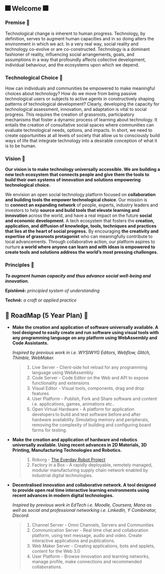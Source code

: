 ## 🎆 Welcome 🎆


### Premise 🎈

Technological change is inherent to human progress. Technology, by definition, serves to augment human capacities and in so doing alters the environment in which we act. In a very real way, social reality and technology co-evolve or are co-constructed.  Technology is a dominant fashioner of reality, influencing social arrangements, goals, and assumptions in a way that profoundly affects collective development, individual behaviour, and the ecosystems upon which we depend. 


### Technological Choice 🎈

How can individuals and communities be empowered to make meaningful choices about technology? How do we move from being passive technological users or subjects to active agents in constructively shaping patterns of technological development? Clearly, developing the capacity for technological assessment, innovation, and adaptation is vital to social progress. This requires the creation of grassroots, participatory mechanisms that foster a dynamic process of learning about technology. It entails the creation of consultative social spaces where communities can evaluate technological needs, options, and impacts. In short, we need to create opportunities at all levels of society that allow us to consciously build ways of life that integrate technology into a desirable conception of what it is to be human.


### Vision 🎈

**Our vision is to make technology universally accessible. We are building a new tech ecosystem that connects people and give them the tools to build their own systems of innovation and solutions empowering technological choice.**

We envision an open social technology platform focused on **collaboration and building tools the empower technological choice**. Our mission is to **connect an expanding network** of people, experts, industry leaders and investors to help **source and build tools that elevate learning and innovation** across the world, and have a real impact on the future **social and economic development**. A tech ecosystem that fosters the **creation, application, and diffusion of knowledge, tools, techniques and practices that lies at the heart of social progress.** By encouraging **the creativity and expertise of grassroots protagonist** who can meaningfully contribute to local advancements. Through collaborative action, our platform aspires to nurture **a world where anyone can learn and with ideas is empowered to create tools and solutions address the world’s most pressing challenges.**


### Principles 🎈

***To augment human capacity and thus advance social well-being and innovation.***

**Epistēmē:** *principled system of understanding*

**Technē:** *a craft or applied practice*


## 🎇 RoadMap (5 Year Plan) 🎇

* **Make the creation and application of software universally available. A tool designed to easily create and run software using visual tools with any programming language on any platform using WebAssembly and Code Assistants.** 

    *Inspired by previous work in i.e. WYSIWYG Editors, Webflow, Glitch, Thimble, WebMaker.*

    > 1. Live Server - Client-side hot reload for any programming language using WebAssembly
    > 2. Code Server - Code Editor on the Web and API to expose functionality and extensions  
    > 3. Visual Editor - Visual tools, components, drag and drop features
    > 4. User Platform - Publish, Fork and Share software and content i.e. applications, games, animations etc..
    > 5. Open Virtual Hardware - A platform for application developers to build and test software before and after hardware availability. Simulating memory and peripherals, removing the complexity of building and configuring board farms for testing.

* **Make the creation and application of hardware and robotics universally available. Using recent advances in 2D Materials, 3D Printing, Manufacturing Technologies and Robotics.**

    > 1. Roborg - [The Everday Robot Project](https://github.com/roboapps)
    > 2. Factory in a Box - A rapidly deployable, remotely managed, modular manufacturing supply chain network enabled by industrial digital technologies.

* **Decentralised innovation and collaborative network. A tool designed to provide open real time interactive learning environments using recent advances in modern digital technologies.** 

    *Inspired by previous work in EdTech i.e. Moodle, Coursera, Mana as well as social and professional networking i.e. LinkedIn, Y Combinator, Discord.* 

    > 1. Channel Server - Omni Channels, Servers and Communities 
    > 2. Communication Server - Real time chat and collaboration platform, using text message, audio and video. Create interactive applications and publications.   
    > 3. Web Maker Server - Creating applications, bots and applets, content for the Web 3.0
    > 4. User Platform - Browse innovation and learning networks, manage profile, make connections and recommended collaborations.

